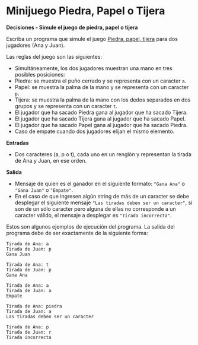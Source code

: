 # Minijuego Piedra, Papel o Tijera
**Decisiones - Simule el juego de piedra, papel o tijera**

Escriba un programa que simule el juego <a href="https://es.wikipedia.org/wiki/Piedra,_papel_o_tijera">Piedra, papel, tijera</a> para dos jugadores (Ana y Juan).

Las reglas del juego son las siguientes:
- Simultáneamente, los dos jugadores muestran una mano en tres posibles posiciones:
- Piedra: se muestra el puño cerrado y se representa con un caracter `a`.
- Papel: se muestra la palma de la mano y se representa con un caracter `p`.
- Tijera: se muestra la palma de la mano con los dedos separados en dos grupos y se representa con un caracter `t`.
- El jugador que ha sacado Piedra gana al jugador que ha sacado Tijera.
- El jugador que ha sacado Tijera gana al jugador que ha sacado Papel.
- El jugador que ha sacado Papel gana al jugador que ha sacado Piedra.
- Caso de empate cuando dos jugadores elijan el mismo elemento.

**Entradas**
- Dos caracteres (a, p o t), cada uno en un renglón y representan la tirada de Ana y Juan, en ese orden.

**Salida**
- Mensaje de quien es el ganador en el siguiente formato: `"Gana Ana"` o `"Gana Juan"` o `"Empate"`. 
- En el caso de que ingresen algún string de más de un caracter se debe desplegar el siguiente mensaje `"Las tiradas deben ser un caracter"`, si son de un sólo caracter pero alguna de ellas no corresponde a un caracter válido, el mensaje a desplegar es `"Tirada incorrecta"`.

Estos son algunos ejemplos de ejecución del programa. La salida del programa debe de ser exactamente de la siguiente forma:

```plaintext
Tirada de Ana: a
Tirada de Juan: p
Gana Juan

Tirada de Ana: t
Tirada de Juan: p
Gana Ana

Tirada de Ana: a
Tirada de Juan: a
Empate

Tirada de Ana: piedra
Tirada de Juan: a
Las tiradas deben ser un caracter

Tirada de Ana: p
Tirada de Juan: r
Tirada incorrecta
```
